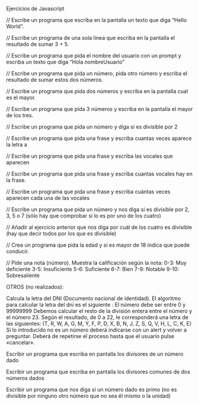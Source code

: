 Ejercicios de Javascript



// Escribe un programa que escriba en la pantalla un texto que diga “Hello World”.

// Escribe un programa de una sola línea que escriba en la pantalla el resultado de sumar 3 + 5.

// Escribe un programa que pida el nombre del usuario con un prompt y escriba un texto que diga “Hola nombreUsuario”

// Escribe un programa que pida un número, pida otro número y escriba el resultado de sumar estos dos números.

// Escribe un programa que pida dos números y escriba en la pantalla cual es el mayor.

// Escribe un programa que pida 3 números y escriba en la pantalla el mayor de los tres.

// Escribe un programa que pida un número y diga si es divisible por 2

// Escribe un programa que pida una frase y escriba cuantas veces aparece la letra a

// Escribe un programa que pida una frase y escriba las vocales que aparecen

// Escribe un programa que pida una frase y escriba cuantas vocales hay en la frase.

// Escribe un programa que pida una frase y escriba cuántas veces aparecen cada una de las vocales

// Escribe un programa que pida un número y nos diga si es divisible por 2, 3, 5 o 7 (sólo hay que comprobar si lo es por uno de los cuatro)

// Añadir al ejercicio anterior que nos diga por cuál de los cuatro es divisible (hay que decir todos por los que es divisible)

// Crea un programa que pida la edad y si es mayor de 18 indica que puede conducir.

// Pide una nota (número). Muestra la calificación según la nota:
0-3: Muy deficiente
3-5: Insuficiente
5-6: Suficiente
6-7: Bien
7-9: Notable
9-10: Sobresaliente


OTROS (no realizados):

Calcula la letra del DNI (Documento nacional de identidad).
El algoritmo para calcular la letra del dni es el siguiente :
El número debe ser entre 0 y 99999999
Debemos calcular el resto de la división entera entre el número y el número 23.
Según el resultado, de 0 a 22, le corresponderá una letra de las siguientes:  (T, R, W, A, G, M, Y, F, P, D, X, B, N, J, Z, S, Q, V, H, L, C, K, E)
Si lo introducido no es un número deberá indicarse con un alert y volver a preguntar.
Deberá de repetirse el proceso hasta que el usuario pulse «cancelar».

Escribir un programa que escriba en pantalla los divisores de un número dado

Escribir un programa que escriba en pantalla los divisores comunes de dos números dados

Escribir un programa que nos diga si un número dado es primo (no es divisible por ninguno otro número que no sea él mismo o la unidad)
